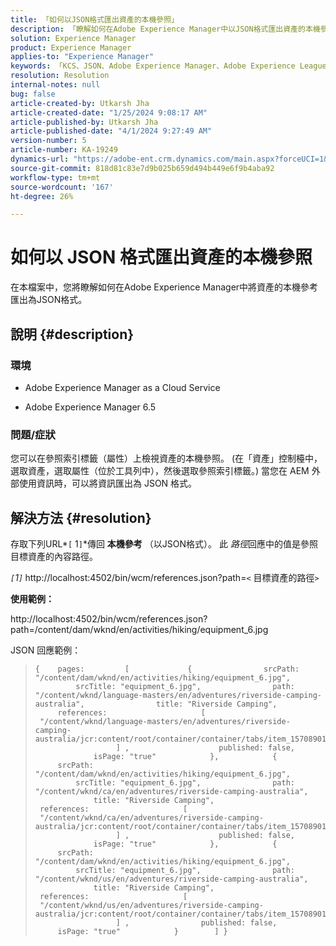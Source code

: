 ```yaml
---
title: 「如何以JSON格式匯出資產的本機參照」
description: 「瞭解如何在Adobe Experience Manager中以JSON格式匯出資產的本機參照」
solution: Experience Manager
product: Experience Manager
applies-to: "Experience Manager"
keywords: 「KCS、JSON、Adobe Experience Manager、Adobe Experience League、屬性、AEM」
resolution: Resolution
internal-notes: null
bug: false
article-created-by: Utkarsh Jha
article-created-date: "1/25/2024 9:08:17 AM"
article-published-by: Utkarsh Jha
article-published-date: "4/1/2024 9:27:49 AM"
version-number: 5
article-number: KA-19249
dynamics-url: "https://adobe-ent.crm.dynamics.com/main.aspx?forceUCI=1&pagetype=entityrecord&etn=knowledgearticle&id=4ccfb441-61bb-ee11-a569-6045bd006b3d"
source-git-commit: 818d81c83e7d9b025b659d494b449e6f9b4aba92
workflow-type: tm+mt
source-wordcount: '167'
ht-degree: 26%

---
```


# 如何以 JSON 格式匯出資產的本機參照


在本檔案中，您將瞭解如何在Adobe Experience Manager中將資產的本機參考匯出為JSON格式。

## 說明 {#description}


### <b>環境</b>

- Adobe Experience Manager as a Cloud Service 


- Adobe Experience Manager 6.5


### <b>問題/症狀</b>

您可以在參照索引標籤（屬性）上檢視資產的本機參照。 (在「資產」控制檯中，選取資產，選取屬性（位於工具列中），然後選取參照索引標籤。) 當您在 AEM 外部使用資訊時，可以將資訊匯出為 JSON 格式。


## 解決方法 {#resolution}


存取下列URL*`[` 1`]`*傳回 <b>本機參考</b> （以JSON格式）。 此 *路徑*&#x200B;回應中的值是參照目標資產的內容路徑。

*`[`1`]`<b>* </b>http://localhost:4502/bin/wcm/references.json?path=`<` 目標資產的路徑`>`



<b>使用範例：</b>

http://localhost:4502/bin/wcm/references.json?path=/content/dam/wknd/en/activities/hiking/equipment_6.jpg

JSON 回應範例：


> ```
> {    pages:         [             {                srcPath: "/content/dam/wknd/en/activities/hiking/equipment_6.jpg",                srcTitle: "equipment_6.jpg",                path: "/content/wknd/language-masters/en/adventures/riverside-camping-australia",                title: "Riverside Camping",                references:                     [                         "/content/wknd/language-masters/en/adventures/riverside-camping-australia/jcr:content/root/container/container/tabs/item_1570890147607/par0/image/fileReference"                    ] ,                    published: false,                    isPage: "true"            },            {                srcPath: "/content/dam/wknd/en/activities/hiking/equipment_6.jpg",                srcTitle: "equipment_6.jpg",                path: "/content/wknd/ca/en/adventures/riverside-camping-australia",                title: "Riverside Camping",                references:                     [                         "/content/wknd/ca/en/adventures/riverside-camping-australia/jcr:content/root/container/container/tabs/item_1570890147607/par0/image/fileReference"                    ] ,                    published: false,                    isPage: "true"            },            {                srcPath: "/content/dam/wknd/en/activities/hiking/equipment_6.jpg",                srcTitle: "equipment_6.jpg",                path: "/content/wknd/us/en/adventures/riverside-camping-australia",                title: "Riverside Camping",                references:                     [                         "/content/wknd/us/en/adventures/riverside-camping-australia/jcr:content/root/container/container/tabs/item_1570890147607/par0/image/fileReference"                    ] ,                published: false,                isPage: "true"            }        ] }
> ```

